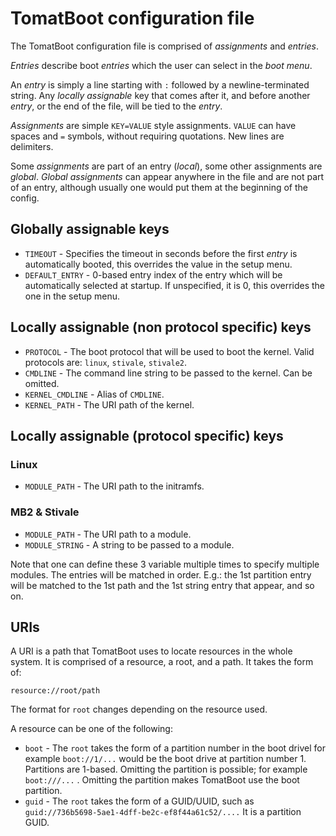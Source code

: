 # TomatBoot configuration file

The TomatBoot configuration file is comprised of *assignments* and *entries*.

*Entries* describe boot *entries* which the user can select in the *boot menu*.

An *entry* is simply a line starting with `:` followed by a newline-terminated
string.
Any *locally assignable* key that comes after it, and before another *entry*, or
the end of the file, will be tied to the *entry*.

*Assignments* are simple `KEY=VALUE` style assignments.
`VALUE` can have spaces and `=` symbols, without requiring quotations. New lines
are delimiters.

Some *assignments* are part of an entry (*local*), some other assignments are *global*.
*Global assignments* can appear anywhere in the file and are not part of an entry,
although usually one would put them at the beginning of the config.

## Globally assignable keys
* `TIMEOUT` - Specifies the timeout in seconds before the first *entry* is automatically booted, this overrides the value in the setup menu.
* `DEFAULT_ENTRY` - 0-based entry index of the entry which will be automatically selected at startup. If unspecified, it is 0, this overrides the one in the setup menu.

## Locally assignable (non protocol specific) keys
* `PROTOCOL` - The boot protocol that will be used to boot the kernel. Valid protocols are: `linux`, `stivale`, `stivale2`.
* `CMDLINE` - The command line string to be passed to the kernel. Can be omitted.
* `KERNEL_CMDLINE` - Alias of `CMDLINE`.
* `KERNEL_PATH` - The URI path of the kernel.

## Locally assignable (protocol specific) keys
### Linux
* `MODULE_PATH` - The URI path to the initramfs.

### MB2 & Stivale
* `MODULE_PATH` - The URI path to a module.
* `MODULE_STRING` - A string to be passed to a module.

Note that one can define these 3 variable multiple times to specify multiple modules.
The entries will be matched in order. E.g.: the 1st partition entry will be matched
to the 1st path and the 1st string entry that appear, and so on.

## URIs 
A URI is a path that TomatBoot uses to locate resources in the whole system. It is comprised of a resource, a root, and a path. It takes the form of:
```
resource://root/path
```
The format for `root` changes depending on the resource used.

A resource can be one of the following:
* `boot` - The `root` takes the form of a partition number in the boot drivel for example `boot://1/...` would be the boot 
drive at partition number 1. Partitions are 1-based. Omitting the partition is possible; for example `boot:///...` . Omitting
the partition makes TomatBoot use the boot partition.
* `guid` - The `root` takes the form of a GUID/UUID, such as `guid://736b5698-5ae1-4dff-be2c-ef8f44a61c52/....` It is a partition GUID.
